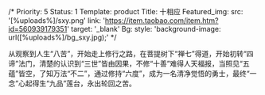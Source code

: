 /*
Priority: 5
Status: 1
Template: product
Title: 十相应
Featured_img:
  src: '[%uploads%]/sxy.png'
  link: 'https://item.taobao.com/item.htm?id=560939179351'
  target: '_blank'
Bg:
  style: 'background-image: url([%uploads%]/bg_sxy.jpg);'
*/
<p>
  从观察到人生“八苦”，开始走上修行之路，在菩提树下“禅七”得道，开始初转“四谛”法门，清楚的认识到“三世”皆由因果，不修“十善”难得人天福报，当照见“五蕴”皆空，了知万法“不二”，通过修持“六度”，成为一名清净觉悟的勇士，最终“一念”心起得生“九品”莲台，永出轮回之苦。
</p>
